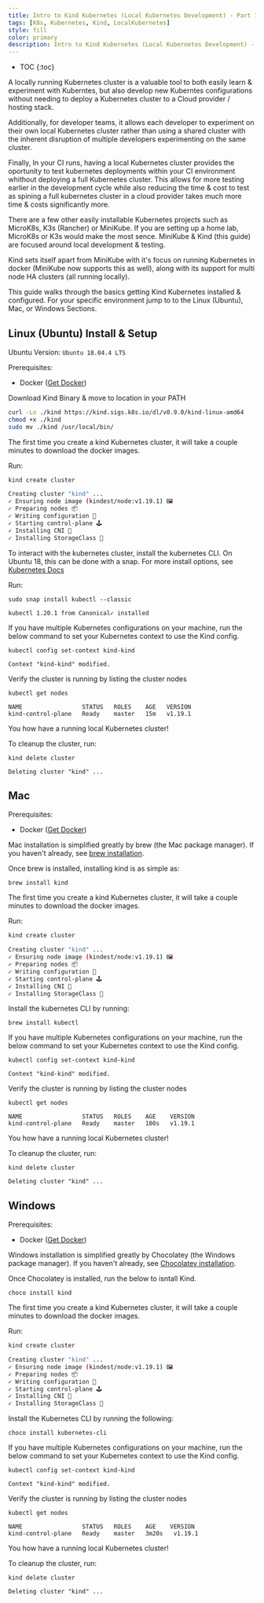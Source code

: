 ```yaml
---
title: Intro to Kind Kubernetes (Local Kubernetes Development) - Part 1
tags: [K8s, Kubernetes, Kind, LocalKubernetes]
style: fill
color: primary
description: Intro to Kind Kubernetes (Local Kubernetes Development) - Part 1 - Introduction (installation & first config)
---
```


* TOC
{:toc}

A locally running Kubernetes cluster is a valuable tool to both easily learn & experiment with Kuberntes, but also develop new Kuberntes configurations without needing to deploy a Kubernetes cluster to a Cloud provider / hosting stack.  

Additionally, for developer teams, it allows each developer to experiment on their own local Kubernetes cluster rather than using a shared cluster with the inherent disruption of multiple developers experimenting on the same cluster.  

Finally, In your CI runs, having a local Kubernetes cluster provides the oportunity to test kubernetes deployments within your CI environment whithout deploying a full Kubernetes cluster.  This allows for more testing earlier in the development cycle while also reducing the time & cost to test as spining a full kubernetes cluster in a cloud provider takes much more time & costs significantly more.

There are a few other easily installable Kubernetes projects such as MicroK8s, K3s (Rancher) or MiniKube.  If you are setting up a home lab, MicroK8s or K3s would make the most sence.  MiniKube & Kind (this guide) are focused around local development & testing.  

Kind sets itself apart from MiniKube with it's focus on running Kubernetes in docker (MiniKube now supports this as well), along with its support for multi node HA clusters (all running locally). 

This guide walks through the basics getting Kind Kubernetes installed & configured.  For your specific environment jump to to the Linux (Ubuntu), Mac, or Windows Sections.


## Linux (Ubuntu) Install & Setup

Ubuntu Version: ```Ubuntu 18.04.4 LTS```

Prerequisites:
+ Docker ([Get Docker](https://docs.docker.com/get-docker/))

Download Kind Binary & move to location in your PATH
````bash
curl -Lo ./kind https://kind.sigs.k8s.io/dl/v0.9.0/kind-linux-amd64
chmod +x ./kind
sudo mv ./kind /usr/local/bin/
````

The first time you create a kind Kubernetes cluster, it will take a couple minutes to download the docker images.

Run:
```bash
kind create cluster
```
 ```bash
 Creating cluster "kind" ...
 ✓ Ensuring node image (kindest/node:v1.19.1) 🖼 
 ✓ Preparing nodes 📦  
 ✓ Writing configuration 📜 
 ✓ Starting control-plane 🕹️ 
 ✓ Installing CNI 🔌 
 ✓ Installing StorageClass 💾
 ```

To interact with the kubernetes cluster, install the kubernetes CLI.  On Ubuntu 18, this can be done with a snap.  For more install options, see [Kubernetes Docs](https://kubernetes.io/docs/tasks/tools/install-kubectl/#install-kubectl-on-linux)

Run:
```
sudo snap install kubectl --classic
```
```
kubectl 1.20.1 from Canonical✓ installed
```

If you have multiple Kubernetes configurations on your machine, run the below command to set your Kubernetes context to use the Kind config.
```
kubectl config set-context kind-kind
```
```
Context "kind-kind" modified.
```

Verify the cluster is running by listing the cluster nodes
```
kubectl get nodes
```
```
NAME                 STATUS   ROLES    AGE   VERSION
kind-control-plane   Ready    master   15m   v1.19.1
```

You how have a running local Kubernetes cluster!

To cleanup the cluster, run:
```
kind delete cluster
```
```
Deleting cluster "kind" ...
```

## Mac

Prerequisites:
+ Docker ([Get Docker](https://docs.docker.com/get-docker/))

Mac installation is simplified greatly by brew (the Mac package manager).  If you haven't already, see [brew installation](./brew).

Once brew is installed, installing kind is as simple as:
```
brew install kind
```

The first time you create a kind Kubernetes cluster, it will take a couple minutes to download the docker images.

Run:
```bash
kind create cluster
```
 ```bash
 Creating cluster "kind" ...
 ✓ Ensuring node image (kindest/node:v1.19.1) 🖼 
 ✓ Preparing nodes 📦  
 ✓ Writing configuration 📜 
 ✓ Starting control-plane 🕹️ 
 ✓ Installing CNI 🔌 
 ✓ Installing StorageClass 💾
 ```
 
Install the kubernetes CLI by running:
```
brew install kubectl
```

If you have multiple Kubernetes configurations on your machine, run the below command to set your Kubernetes context to use the Kind config.
```
kubectl config set-context kind-kind
```
```
Context "kind-kind" modified.
```
 
Verify the cluster is running by listing the cluster nodes
```
kubectl get nodes
```
```
NAME                 STATUS   ROLES    AGE    VERSION
kind-control-plane   Ready    master   100s   v1.19.1
```

You how have a running local Kubernetes cluster!

To cleanup the cluster, run:
```
kind delete cluster
```
```
Deleting cluster "kind" ...
```


## Windows

Prerequisites:
+ Docker ([Get Docker](https://docs.docker.com/get-docker/))

Windows installation is simplified greatly by Chocolatey (the Windows package manager).  If you haven't already, see [Chocolatey installation](./windows-chocolatey).

Once Chocolatey is installed, run the below to isntall Kind.

```
choco install kind
```

The first time you create a kind Kubernetes cluster, it will take a couple minutes to download the docker images.

Run:
```bash
kind create cluster
```
 ```bash
 Creating cluster "kind" ...
 ✓ Ensuring node image (kindest/node:v1.19.1) 🖼 
 ✓ Preparing nodes 📦  
 ✓ Writing configuration 📜 
 ✓ Starting control-plane 🕹️ 
 ✓ Installing CNI 🔌 
 ✓ Installing StorageClass 💾
 ```


Install the Kubernetes CLI by running the following:
```
choco install kubernetes-cli
```

If you have multiple Kubernetes configurations on your machine, run the below command to set your Kubernetes context to use the Kind config.
```
kubectl config set-context kind-kind
```
```
Context "kind-kind" modified.
```


Verify the cluster is running by listing the cluster nodes
```
kubectl get nodes
```
```
NAME                 STATUS   ROLES    AGE    VERSION
kind-control-plane   Ready    master   3m20s   v1.19.1
```

You how have a running local Kubernetes cluster!

To cleanup the cluster, run:
```
kind delete cluster
```
```
Deleting cluster "kind" ...
```
